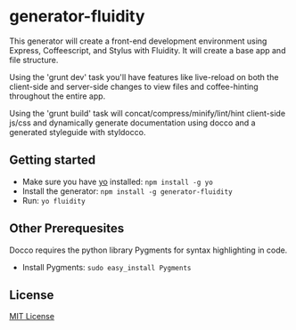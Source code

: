 # generator-fluidity
This generator will create a front-end development environment using Express, Coffeescript, and Stylus with Fluidity. It will create a base app and file structure.

Using the 'grunt dev' task you'll have features like live-reload on both the client-side and server-side changes to view files and coffee-hinting throughout the entire app.

Using the 'grunt build' task will concat/compress/minify/lint/hint client-side js/css and dynamically generate documentation using docco and a generated styleguide with styldocco.

## Getting started

- Make sure you have [yo](https://github.com/yeoman/yo) installed:
    `npm install -g yo`
- Install the generator: `npm install -g generator-fluidity`
- Run: `yo fluidity`

## Other Prerequesites

Docco requires the python library Pygments for syntax highlighting in code.

- Install Pygments: `sudo easy_install Pygments`

## License
[MIT License](http://en.wikipedia.org/wiki/MIT_License)

